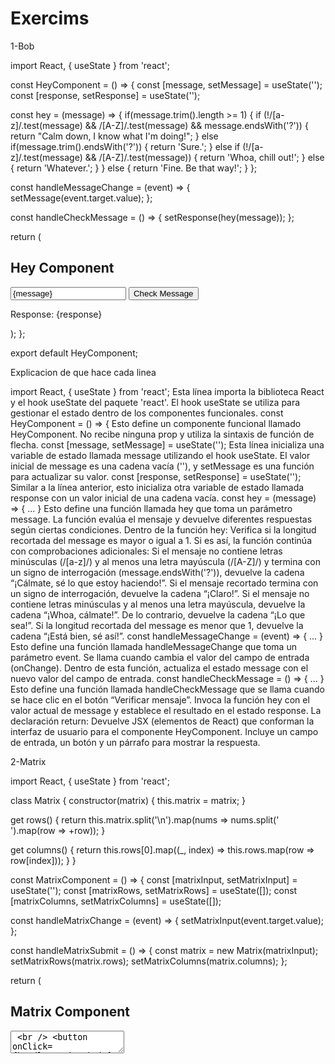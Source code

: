 # Exercims
 
 1-Bob

import React, { useState } from 'react';

const HeyComponent = () => {
  const [message, setMessage] = useState('');
  const [response, setResponse] = useState('');

  const hey = (message) => {
    if(message.trim().length >= 1) {
      if (!/[a-z]/.test(message) && /[A-Z]/.test(message) && message.endsWith('?')) {
        return "Calm down, I know what I'm doing!";
      } else if(message.trim().endsWith('?')) {
        return 'Sure.';
      } else if (!/[a-z]/.test(message) && /[A-Z]/.test(message)) {
        return 'Whoa, chill out!';
      } else {
        return 'Whatever.';
      } 
    } else {
      return 'Fine. Be that way!';
    }
  };

  const handleMessageChange = (event) => {
    setMessage(event.target.value);
  };

  const handleCheckMessage = () => {
    setResponse(hey(message));
  };

  return (
    <div>
      <h2>Hey Component</h2>
      <input 
        type="text" 
        value={message} 
        onChange={handleMessageChange} 
        placeholder="Enter your message"
      />
      <button onClick={handleCheckMessage}>Check Message</button>
      <p>Response: {response}</p>
    </div>
  );
};

export default HeyComponent;

Explicacion de que hace cada linea 

import React, { useState } from 'react';
Esta línea importa la biblioteca React y el hook useState del paquete 'react'. El hook useState se utiliza para gestionar el estado dentro de los componentes funcionales.
const HeyComponent = () => {
Esto define un componente funcional llamado HeyComponent. No recibe ninguna prop y utiliza la sintaxis de función de flecha.
const [message, setMessage] = useState('');
Esta línea inicializa una variable de estado llamada message utilizando el hook useState. El valor inicial de message es una cadena vacía (''), y setMessage es una función para actualizar su valor.
const [response, setResponse] = useState('');
Similar a la línea anterior, esto inicializa otra variable de estado llamada response con un valor inicial de una cadena vacía.
const hey = (message) => { ... }
Esto define una función llamada hey que toma un parámetro message. La función evalúa el mensaje y devuelve diferentes respuestas según ciertas condiciones.
Dentro de la función hey:
Verifica si la longitud recortada del message es mayor o igual a 1.
Si es así, la función continúa con comprobaciones adicionales:
Si el mensaje no contiene letras minúsculas (/[a-z]/) y al menos una letra mayúscula (/[A-Z]/) y termina con un signo de interrogación (message.endsWith('?')), devuelve la cadena “¡Cálmate, sé lo que estoy haciendo!”.
Si el mensaje recortado termina con un signo de interrogación, devuelve la cadena “¡Claro!”.
Si el mensaje no contiene letras minúsculas y al menos una letra mayúscula, devuelve la cadena “¡Whoa, cálmate!”.
De lo contrario, devuelve la cadena “¡Lo que sea!”.
Si la longitud recortada del message es menor que 1, devuelve la cadena “¡Está bien, sé así!”.
const handleMessageChange = (event) => { ... }
Esto define una función llamada handleMessageChange que toma un parámetro event. Se llama cuando cambia el valor del campo de entrada (onChange). Dentro de esta función, actualiza el estado message con el nuevo valor del campo de entrada.
const handleCheckMessage = () => { ... }
Esto define una función llamada handleCheckMessage que se llama cuando se hace clic en el botón “Verificar mensaje”. Invoca la función hey con el valor actual de message y establece el resultado en el estado response.
La declaración return:
Devuelve JSX (elementos de React) que conforman la interfaz de usuario para el componente HeyComponent.
Incluye un campo de entrada, un botón y un párrafo para mostrar la respuesta.



 2-Matrix

import React, { useState } from 'react';

class Matrix {
  constructor(matrix) {
    this.matrix = matrix;
  }

  get rows() {
    return this.matrix.split('\n').map(nums => nums.split(' ').map(row => +row));
  }

  get columns() {
    return this.rows[0].map((_, index) => this.rows.map(row => row[index]));
  }
}

const MatrixComponent = () => {
  const [matrixInput, setMatrixInput] = useState('');
  const [matrixRows, setMatrixRows] = useState([]);
  const [matrixColumns, setMatrixColumns] = useState([]);

  const handleMatrixChange = (event) => {
    setMatrixInput(event.target.value);
  };

  const handleMatrixSubmit = () => {
    const matrix = new Matrix(matrixInput);
    setMatrixRows(matrix.rows);
    setMatrixColumns(matrix.columns);
  };

  return (
    <div>
      <h2>Matrix Component</h2>
      <textarea 
        value={matrixInput}
        onChange={handleMatrixChange}
        placeholder="Enter matrix rows separated by new lines and columns by spaces"
        rows={5}
        cols={30}
      />
      <br />
      <button onClick={handleMatrixSubmit}>Process Matrix</button>
      <div>
        <h3>Rows</h3>
        <pre>{JSON.stringify(matrixRows, null, 2)}</pre>
      </div>
      <div>
        <h3>Columns</h3>
        <pre>{JSON.stringify(matrixColumns, null, 2)}</pre>
      </div>
    </div>
  );
};

export default MatrixComponent;

explicacion de que hace cada linea 

Importación de módulos:
import React, { useState } from 'react';
Importa la biblioteca React y el hook useState del paquete 'react'. El hook useState se utiliza para gestionar el estado dentro de los componentes funcionales.
Clase Matrix:
class Matrix { ... }
Define una clase llamada Matrix.
El constructor toma una matriz como argumento y almacena la matriz en la propiedad matrix.
Método rows:
get rows() { ... }
Este método calcula las filas de la matriz.
Divide la cadena de la matriz en líneas ('\n') y luego divide cada línea en números utilizando espacios (' ').
Convierte cada número en un valor numérico (+row).
Devuelve un array de arrays, donde cada subarray representa una fila de la matriz.
Método columns:
get columns() { ... }
Este método calcula las columnas de la matriz.
Utiliza el método map en la primera fila de la matriz para iterar sobre los índices de columna.
Para cada índice de columna, crea un nuevo array que contiene los elementos de esa columna.
Devuelve un array de arrays, donde cada subarray representa una columna de la matriz.
Componente MatrixComponent:
const MatrixComponent = () => { ... }
Define un componente funcional llamado MatrixComponent.
Utiliza el hook useState para gestionar el estado de la entrada de la matriz (matrixInput), las filas de la matriz (matrixRows) y las columnas de la matriz (matrixColumns).
Manejo de cambios en la matriz:
const handleMatrixChange = (event) => { ... }
Este método se llama cuando cambia el valor del campo de entrada de la matriz (onChange).
Actualiza el estado matrixInput con el nuevo valor del campo de entrada.
Procesamiento de la matriz:
const handleMatrixSubmit = () => { ... }
Este método se llama cuando se hace clic en el botón “Procesar matriz”.
Crea una nueva instancia de la clase Matrix con la entrada de la matriz.
Actualiza los estados matrixRows y matrixColumns con las filas y columnas calculadas, respectivamente.
Renderizado del componente:
Devuelve JSX (elementos de React) que conforman la interfaz de usuario para el componente MatrixComponent.
Incluye un área de texto para ingresar la matriz, un botón para procesarla y secciones para mostrar las filas y columnas.


Link video: https://youtu.be/f2CIUkFrBJw?si=UsQO46WLn3BYRMiE
